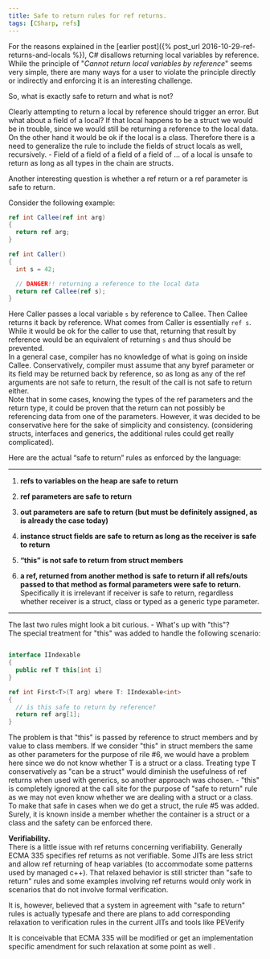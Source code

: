 ```yaml
---
title: Safe to return rules for ref returns.
tags: [CSharp, refs]
---
```

For the reasons explained in the [earlier post]({% post_url 2016-10-29-ref-returns-and-locals %}), C# disallows returning local variables by reference. While the principle of "*Cannot return local variables by reference*" seems very simple, there are many ways for a user to violate the principle directly or indirectly and enforcing it is an interesting challenge.  

So, what is exactly safe to return and what is not?  

Clearly attempting to return a local by reference should trigger an error. But what about a field of a local? If that local happens to be a struct we would be in trouble, since we would still be returning a reference to the local data. On the other hand it would be ok if the local is a class. Therefore there is a need to generalize the rule to include the fields of struct locals as well, recursively. - Field of a field of a field of a field of ... of a local is unsafe to return as long as all types in the chain are structs.

Another interesting question is whether a ref return or a ref parameter is safe to return.

Consider the following example:

```cs
ref int Callee(ref int arg)
{
  return ref arg;
}

ref int Caller()
{
  int s = 42;

  // DANGER!! returning a reference to the local data
  return ref Callee(ref s);
}
```

Here Caller passes a local variable `s` by reference to Callee. Then Callee returns it back by reference. What comes from Caller is essentially `ref s`. While it would be ok for the caller to use that, returning that result by reference would be an equivalent of returning `s` and thus should be prevented.  
In a general case, compiler has no knowledge of what is going on inside Callee. Conservatively, compiler must assume that any byref parameter or its field may be returned back by reference, so as long as any of the ref arguments are not safe to return, the result of the call is not safe to return either.  
Note that in some cases, knowing the types of the ref parameters and the return type, it could be proven that the return can not possibly be referencing data from one of the parameters. However, it was decided to be conservative here for the sake of simplicity and consistency. (considering structs, interfaces and generics, the additional rules could get really complicated).

Here are the actual “safe to return” rules as enforced by the language:

----  
1. **refs to variables on the heap are safe to return**  

2. **ref parameters are safe to return**  

3. **out parameters are safe to return (but must be definitely assigned, as is already the case today)**  

4. **instance struct fields are safe to return as long as the receiver is safe to return**  

5. **“this” is not safe to return from struct members**  

6. **a ref, returned from another method is safe to return if all refs/outs passed to that method as formal parameters were safe to return.**  
Specifically it is irrelevant if receiver is safe to return, regardless whether receiver is a struct, class or typed as a generic type parameter.

----  

The last two rules might look a bit curious. - What's up with "this"?  
The special treatment for "this" was added to handle the following scenario:

```cs

interface IIndexable
{
  public ref T this[int i]
}

ref int First<T>(T arg) where T: IIndexable<int>
{
  // is this safe to return by reference?
  return ref arg[1];
}

```

The problem is that "this" is passed by reference to struct members and by value to class members. If we consider "this" in struct members the same as other parameters for the purpose of rile #6, we would have a problem here since we do not know whether T is a struct or a class. Treating type T conservatively as "can be a struct" would diminish the usefulness of ref returns when used with generics, so another approach was chosen. - "this" is completely ignored at the call site for the purpose of "safe to return" rule as we may not even know whether we are dealing with a struct or a class. To make that safe in cases when we do get a struct, the rule #5 was added. Surely, it is known inside a member whether the container is a struct or a class and the safety can be enforced there.


**Verifiability.**  
There is a little issue with ref returns concerning verifiability. Generally ECMA 335 specifies ref returns as not verifiable. Some JITs are less strict and allow ref returning of heap variables (to accommodate some patterns used by managed c++). That relaxed behavior is still stricter than "safe to return" rules and some examples involving ref returns would only work in scenarios that do not involve formal verification.

It is, however, believed that a system in agreement with "safe to return" rules is actually typesafe and there are plans to add corresponding relaxation to verification rules in the current JITs and tools like PEVerify

It is conceivable that ECMA 335 will be modified or get an implementation specific amendment for such relaxation at some point as well .
